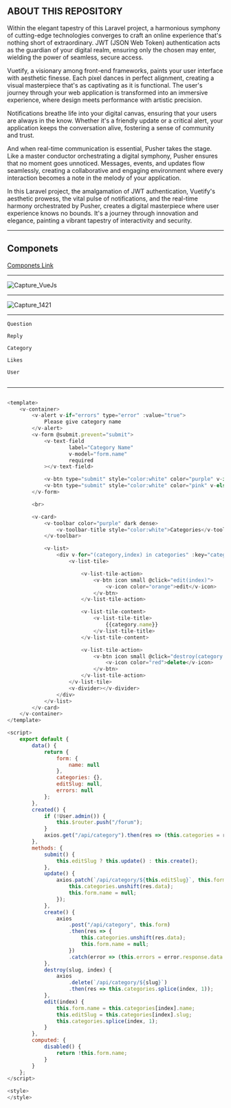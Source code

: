 
## ABOUT THIS REPOSITORY


<p>

Within the elegant tapestry of this Laravel project, a harmonious symphony of cutting-edge technologies converges to craft 
an online experience that's nothing short of extraordinary. 
JWT (JSON Web Token) authentication acts as the guardian of your digital realm, 
ensuring only the chosen may enter, wielding the power of seamless, secure access.

</p>

<p>

Vuetify, a visionary among front-end frameworks, 
paints your user interface with aesthetic finesse. 
Each pixel dances in perfect alignment,
creating a visual masterpiece that's as captivating as it is functional.
The user's journey through your web application is transformed into an immersive experience,
where design meets performance with artistic precision.

</p>


<p>
    Notifications breathe life into your digital canvas,
    ensuring that your users are always in the know. Whether it's a friendly 
    update or a critical alert, your application 
    keeps the conversation alive, fostering a sense of community and trust.
</p>



<p>
    And when real-time communication is essential, 
    Pusher takes the stage. 
    Like a master conductor orchestrating a digital symphony,
    Pusher ensures that no moment goes unnoticed. Messages, events, and updates flow seamlessly,
    creating a collaborative and engaging environment 
    where every interaction becomes a note in the melody of your application.
</p>


<p>
    In this Laravel project, the amalgamation of JWT authentication, Vuetify's aesthetic prowess, the vital pulse of notifications, 
    and the real-time harmony orchestrated by Pusher,
    creates a digital masterpiece where user experience knows no bounds.
    It's a journey through innovation and elegance, 
    painting a vibrant tapestry of interactivity and security.
</p>

<hr>

<h2>Componets</h2>

<a href="https://github.com/dhanush167/vue-and-laravel-blog-crud-2019/tree/add_final_database/resources/assets/js">
                          Componets  Link
</a>

<hr>

![Capture_VueJs](https://github.com/dhanush167/Vue-and-laravel-Blog-2019/assets/37043938/d0ea770a-2a2d-43dd-b9de-a33062121cd0)

<hr>

![Capture_1421](https://github.com/dhanush167/vue-and-laravel-blog-crud-2019/assets/37043938/b64e0c0a-18a3-4b4c-8210-97abd3d04974)

<hr>

```
Question

Reply

Category

Likes

User


```

<hr>


```js

<template>
    <v-container>
        <v-alert v-if="errors" type="error" :value="true">
            Please give category name
        </v-alert>
        <v-form @submit.prevent="submit">
            <v-text-field
                    label="Category Name"
                    v-model="form.name"
                    required
            ></v-text-field>

            <v-btn type="submit" style="color:white" color="purple" v-if="editSlug" :disabled="disabled"> Update Category </v-btn>
            <v-btn type="submit" style="color:white" color="pink" v-else :disabled="disabled"> Create Category </v-btn>
        </v-form>

        <br>

        <v-card>
            <v-toolbar color="purple" dark dense>
                <v-toolbar-title style="color:white">Categories</v-toolbar-title>
            </v-toolbar>

            <v-list>
                <div v-for="(category,index) in categories" :key="category.id">
                    <v-list-tile>

                        <v-list-tile-action>
                            <v-btn icon small @click="edit(index)">
                                <v-icon color="orange">edit</v-icon>
                            </v-btn>
                        </v-list-tile-action>

                        <v-list-tile-content>
                            <v-list-tile-title>
                                {{category.name}}
                            </v-list-tile-title>
                        </v-list-tile-content>

                        <v-list-tile-action>
                            <v-btn icon small @click="destroy(category.slug,index)">
                                <v-icon color="red">delete</v-icon>
                            </v-btn>
                        </v-list-tile-action>
                    </v-list-tile>
                    <v-divider></v-divider>
                </div>
            </v-list>
        </v-card>
    </v-container>
</template>

<script>
    export default {
        data() {
            return {
                form: {
                    name: null
                },
                categories: {},
                editSlug: null,
                errors: null
            };
        },
        created() {
            if (!User.admin()) {
                this.$router.push("/forum");
            }
            axios.get("/api/category").then(res => (this.categories = res.data.data));
        },
        methods: {
            submit() {
                this.editSlug ? this.update() : this.create();
            },
            update() {
                axios.patch(`/api/category/${this.editSlug}`, this.form).then(res => {
                    this.categories.unshift(res.data);
                    this.form.name = null;
                });
            },
            create() {
                axios
                    .post("/api/category", this.form)
                    .then(res => {
                        this.categories.unshift(res.data);
                        this.form.name = null;
                    })
                    .catch(error => (this.errors = error.response.data.errors));
            },
            destroy(slug, index) {
                axios
                    .delete(`/api/category/${slug}`)
                    .then(res => this.categories.splice(index, 1));
            },
            edit(index) {
                this.form.name = this.categories[index].name;
                this.editSlug = this.categories[index].slug;
                this.categories.splice(index, 1);
            }
        },
        computed: {
            disabled() {
                return !this.form.name;
            }
        }
    };
</script>

<style>
</style>



```
























